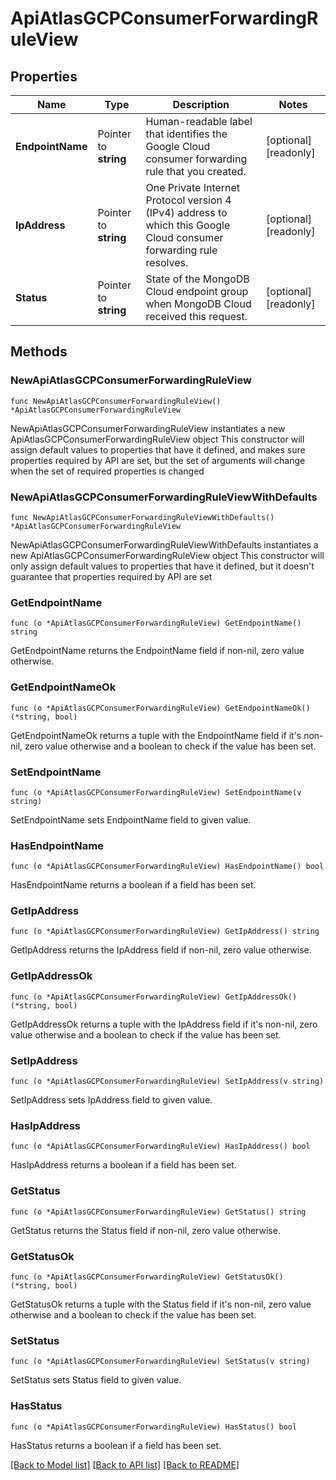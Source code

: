 # ApiAtlasGCPConsumerForwardingRuleView

## Properties

Name | Type | Description | Notes
------------ | ------------- | ------------- | -------------
**EndpointName** | Pointer to **string** | Human-readable label that identifies the Google Cloud consumer forwarding rule that you created. | [optional] [readonly] 
**IpAddress** | Pointer to **string** | One Private Internet Protocol version 4 (IPv4) address to which this Google Cloud consumer forwarding rule resolves. | [optional] [readonly] 
**Status** | Pointer to **string** | State of the MongoDB Cloud endpoint group when MongoDB Cloud received this request. | [optional] [readonly] 

## Methods

### NewApiAtlasGCPConsumerForwardingRuleView

`func NewApiAtlasGCPConsumerForwardingRuleView() *ApiAtlasGCPConsumerForwardingRuleView`

NewApiAtlasGCPConsumerForwardingRuleView instantiates a new ApiAtlasGCPConsumerForwardingRuleView object
This constructor will assign default values to properties that have it defined,
and makes sure properties required by API are set, but the set of arguments
will change when the set of required properties is changed

### NewApiAtlasGCPConsumerForwardingRuleViewWithDefaults

`func NewApiAtlasGCPConsumerForwardingRuleViewWithDefaults() *ApiAtlasGCPConsumerForwardingRuleView`

NewApiAtlasGCPConsumerForwardingRuleViewWithDefaults instantiates a new ApiAtlasGCPConsumerForwardingRuleView object
This constructor will only assign default values to properties that have it defined,
but it doesn't guarantee that properties required by API are set

### GetEndpointName

`func (o *ApiAtlasGCPConsumerForwardingRuleView) GetEndpointName() string`

GetEndpointName returns the EndpointName field if non-nil, zero value otherwise.

### GetEndpointNameOk

`func (o *ApiAtlasGCPConsumerForwardingRuleView) GetEndpointNameOk() (*string, bool)`

GetEndpointNameOk returns a tuple with the EndpointName field if it's non-nil, zero value otherwise
and a boolean to check if the value has been set.

### SetEndpointName

`func (o *ApiAtlasGCPConsumerForwardingRuleView) SetEndpointName(v string)`

SetEndpointName sets EndpointName field to given value.

### HasEndpointName

`func (o *ApiAtlasGCPConsumerForwardingRuleView) HasEndpointName() bool`

HasEndpointName returns a boolean if a field has been set.

### GetIpAddress

`func (o *ApiAtlasGCPConsumerForwardingRuleView) GetIpAddress() string`

GetIpAddress returns the IpAddress field if non-nil, zero value otherwise.

### GetIpAddressOk

`func (o *ApiAtlasGCPConsumerForwardingRuleView) GetIpAddressOk() (*string, bool)`

GetIpAddressOk returns a tuple with the IpAddress field if it's non-nil, zero value otherwise
and a boolean to check if the value has been set.

### SetIpAddress

`func (o *ApiAtlasGCPConsumerForwardingRuleView) SetIpAddress(v string)`

SetIpAddress sets IpAddress field to given value.

### HasIpAddress

`func (o *ApiAtlasGCPConsumerForwardingRuleView) HasIpAddress() bool`

HasIpAddress returns a boolean if a field has been set.

### GetStatus

`func (o *ApiAtlasGCPConsumerForwardingRuleView) GetStatus() string`

GetStatus returns the Status field if non-nil, zero value otherwise.

### GetStatusOk

`func (o *ApiAtlasGCPConsumerForwardingRuleView) GetStatusOk() (*string, bool)`

GetStatusOk returns a tuple with the Status field if it's non-nil, zero value otherwise
and a boolean to check if the value has been set.

### SetStatus

`func (o *ApiAtlasGCPConsumerForwardingRuleView) SetStatus(v string)`

SetStatus sets Status field to given value.

### HasStatus

`func (o *ApiAtlasGCPConsumerForwardingRuleView) HasStatus() bool`

HasStatus returns a boolean if a field has been set.


[[Back to Model list]](../README.md#documentation-for-models) [[Back to API list]](../README.md#documentation-for-api-endpoints) [[Back to README]](../README.md)


